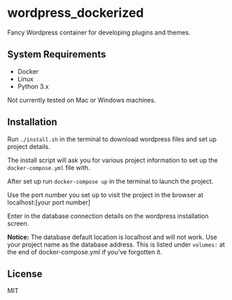# wordpress_dockerized
Fancy Wordpress container for developing plugins and themes.

## System Requirements
* Docker
* Linux
* Python 3.x

Not currently tested on Mac or Windows machines.

## Installation
Run `./install.sh` in the terminal to download wordpress files and set up project details.

The install script will ask you for various project information to set up the `docker-compose.yml` file with.

After set up run `docker-compose up` in the terminal to launch the project.

Use the port number you set up to visit the project in the browser at localhost:[your port number]

Enter in the database connection details on the wordpress installation screen.

**Notice:** The database default location is localhost and will not work. Use your project name as the database address. This is listed under `volumes:` at the end of docker-compose.yml if you've forgotten it.

## License
MIT